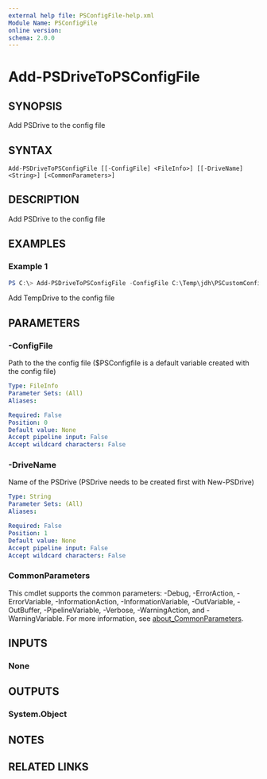 ```yaml
---
external help file: PSConfigFile-help.xml
Module Name: PSConfigFile
online version:
schema: 2.0.0
---
```


# Add-PSDriveToPSConfigFile

## SYNOPSIS
Add PSDrive to the config file

## SYNTAX

```
Add-PSDriveToPSConfigFile [[-ConfigFile] <FileInfo>] [[-DriveName] <String>] [<CommonParameters>]
```

## DESCRIPTION
Add PSDrive to the config file

## EXAMPLES

### Example 1
```powershell
PS C:\> Add-PSDriveToPSConfigFile -ConfigFile C:\Temp\jdh\PSCustomConfig.json -DriveName TempDrive
```

Add TempDrive to the config file

## PARAMETERS

### -ConfigFile
Path to the the config file ($PSConfigfile is a default variable created with the config file)

```yaml
Type: FileInfo
Parameter Sets: (All)
Aliases:

Required: False
Position: 0
Default value: None
Accept pipeline input: False
Accept wildcard characters: False
```

### -DriveName
Name of the PSDrive (PSDrive needs to be created first with New-PSDrive)

```yaml
Type: String
Parameter Sets: (All)
Aliases:

Required: False
Position: 1
Default value: None
Accept pipeline input: False
Accept wildcard characters: False
```

### CommonParameters
This cmdlet supports the common parameters: -Debug, -ErrorAction, -ErrorVariable, -InformationAction, -InformationVariable, -OutVariable, -OutBuffer, -PipelineVariable, -Verbose, -WarningAction, and -WarningVariable. For more information, see [about_CommonParameters](http://go.microsoft.com/fwlink/?LinkID=113216).

## INPUTS

### None

## OUTPUTS

### System.Object
## NOTES

## RELATED LINKS
